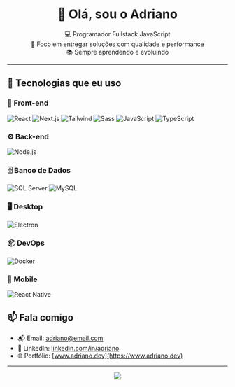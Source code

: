 <h1 align="center">👋 Olá, sou o Adriano</h1>

<p align="center">
  💻 Programador Fullstack JavaScript <br/>
  🚀 Foco em entregar soluções com qualidade e performance <br/>
  📚 Sempre aprendendo e evoluindo <br/>
</p>

---

## 🚀 Tecnologias que eu uso

### 🧠 Front-end
![React](https://img.shields.io/badge/React-20232A?style=for-the-badge&logo=react&logoColor=61DAFB)
![Next.js](https://img.shields.io/badge/Next.js-black?style=for-the-badge&logo=next.js)
![Tailwind](https://img.shields.io/badge/TailwindCSS-38B2AC?style=for-the-badge&logo=tailwind-css&logoColor=white)
![Sass](https://img.shields.io/badge/Sass-CC6699?style=for-the-badge&logo=sass&logoColor=white)
![JavaScript](https://img.shields.io/badge/JavaScript-F7DF1E?style=for-the-badge&logo=javascript&logoColor=black)
![TypeScript](https://img.shields.io/badge/TypeScript-3178C6?style=for-the-badge&logo=typescript&logoColor=white)

### ⚙️ Back-end
![Node.js](https://img.shields.io/badge/Node.js-339933?style=for-the-badge&logo=nodedotjs&logoColor=white)

### 🗄️ Banco de Dados
![SQL Server](https://img.shields.io/badge/SQL_Server-CC2927?style=for-the-badge&logo=microsoftsqlserver&logoColor=white)
![MySQL](https://img.shields.io/badge/MySQL-005C84?style=for-the-badge&logo=mysql&logoColor=white)

### 🖥️ Desktop
![Electron](https://img.shields.io/badge/Electron-2C2E3B?style=for-the-badge&logo=electron&logoColor=9FEAF9)

### 📦 DevOps
![Docker](https://img.shields.io/badge/Docker-2496ED?style=for-the-badge&logo=docker&logoColor=white)

### 📱 Mobile
![React Native](https://img.shields.io/badge/React_Native-20232A?style=for-the-badge&logo=react&logoColor=61DAFB)


## 📫 Fala comigo

- 📬 Email: [adriano@email.com](mailto:adriano@email.com)
- 💼 LinkedIn: [linkedin.com/in/adriano](https://linkedin.com/in/adriano)
- 🌐 Portfólio: [www.adriano.dev](https://www.adriano.dev)

---

<p align="center">
  <img src="https://capsule-render.vercel.app/api?type=waving&color=gradient&height=120&section=footer"/>
</p>
